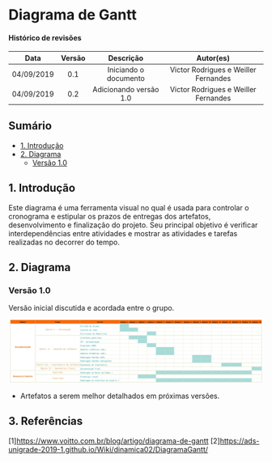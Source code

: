 # Diagrama de Gantt <!-- omit in toc -->

#### Histórico de revisões <!-- omit in toc -->
|    Data    | Versão |       Descrição       |    Autor(es)     |
| :--------: | :----: | :-------------------: | :--------------: |
| 04/09/2019 |  0.1   | Iniciando o documento | Victor Rodrigues e Weiller Fernandes |
| 04/09/2019 |  0.2  | Adicionando versão 1.0 | Victor Rodrigues e Weiller Fernandes |

## Sumário <!-- omit in toc -->
  - [1. Introdução](#1-introdu%c3%a7%c3%a3o)
  - [2. Diagrama](#2-diagrama)
    - [Versão 1.0](#vers%c3%a3o-10)

## 1. Introdução

Este diagrama é uma ferramenta visual no qual é usada para controlar o cronograma e estipular os prazos de entregas dos artefatos, desenvolvimento e finalização do projeto. Seu principal objetivo é verificar interdependências entre atividades e mostrar as atividades e tarefas realizadas no decorrer do tempo.

## 2. Diagrama

### Versão 1.0

Versão inicial discutida e acordada entre o grupo.

![Teste](img/Diagrama_Gantt_V1.png)

* Artefatos a serem melhor detalhados em próximas versões.

## 3. Referências

[1]https://www.voitto.com.br/blog/artigo/diagrama-de-gantt
[2]https://ads-unigrade-2019-1.github.io/Wiki/dinamica02/DiagramaGantt/
